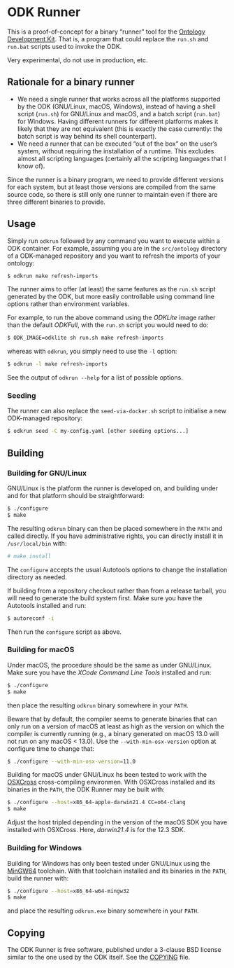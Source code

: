 ODK Runner
==========

This is a proof-of-concept for a binary “runner” tool for the [Ontology
Development Kit](https://github.com/INCATools/ontology-development-kit).
That is, a program that could replace the `run.sh` and `run.bat` scripts
used to invoke the ODK.

Very experimental, do not use in production, etc.

Rationale for a binary runner
-----------------------------
* We need a single runner that works across all the platforms supported
  by the ODK (GNU/Linux, macOS, Windows), instead of having a shell
  script (`run.sh`) for GNU/Linux and macOS, and a batch script
  (`run.bat`) for Windows. Having different runners for different
  platforms makes it likely that they are not equivalent (this is
  exactly the case currently: the batch script is way behind its shell
  counterpart).
* We need a runner that can be executed “out of the box” on the user’s
  system, without requiring the installation of a runtime. This excludes
  almost all scripting languages (certainly all the scripting languages
  that I know of).

Since the runner is a binary program, we need to provide different
versions for each system, but at least those versions are compiled from
the same source code, so there is still only one runner to maintain even
if there are three different binaries to provide.

Usage
-----
Simply run `odkrun` followed by any command you want to execute within a
ODK container. For example, assuming you are in the `src/ontology`
directory of a ODK-managed repository and you want to refresh the
imports of your ontology:

```sh
$ odkrun make refresh-imports
```

The runner aims to offer (at least) the same features as the `run.sh`
script generated by the ODK, but more easily controllable using command
line options rather than environment variables.

For example, to run the above command using the _ODKLite_ image rather
than the default _ODKFull_, with the `run.sh` script you would need to
do:

```sh
$ ODK_IMAGE=odklite sh run.sh make refresh-imports
```

whereas with `odkrun`, you simply need to use the `-l` option:

```sh
$ odkrun -l make refresh-imports
```

See the output of `odkrun --help` for a list of possible options.

### Seeding

The runner can also replace the `seed-via-docker.sh` script to
initialise a new ODK-managed repository:

```sh
$ odkrun seed -C my-config.yaml [other seeding options...]
```

Building
--------

### Building for GNU/Linux

GNU/Linux is the platform the runner is developed on, and building under
and for that platform should be straightforward:

```sh
$ ./configure
$ make
```

The resulting `odkrun` binary can then be placed somewhere in the `PATH`
and called directly. If you have administrative rights, you can directly
install it in `/usr/local/bin` with:

```sh
# make install
```

The `configure` accepts the usual Autotools options to change the
installation directory as needed.

If building from a repository checkout rather than from a release
tarball, you will need to generate the build system first. Make sure you
have the Autotools installed and run:

```sh
$ autoreconf -i
```

Then run the `configure` script as above.

### Building for macOS

Under macOS, the procedure should be the same as under GNU/Linux. Make
sure you have the _XCode Command Line Tools_ installed and run:

```sh
$ ./configure
$ make
```

then place the resulting `odkrun` binary somewhere in your `PATH`.

Beware that by default, the compiler seems to generate binaries that can
only run on a version of macOS at least as high as the version on which
the compiler is currently running (e.g., a binary generated on macOS
13.0 will not run on any macOS < 13.0). Use the `--with-min-osx-version`
option at configure time to change that:

```sh
$ ./configure --with-min-osx-version=11.0
```

Building for macOS under GNU/Linux hs been tested to work with the
[OSXCross](https://github.com/tpoechtrager/osxcross) cross-compiling
environmen. With OSXCross installed and its binaries in the `PATH`, the
ODK Runner may be built with:

```sh
$ ./configure --host=x86_64-apple-darwin21.4 CC=o64-clang
$ make
```

Adjust the host tripled depending in the version of the macOS SDK you
have installed with OSXCross. Here, _darwin21.4_ is for the 12.3 SDK.

### Building for Windows

Building for Windows has only been tested under GNU/Linux using the
[MinGW64](https://www.mingw-w64.org/) toolchain. With that toolchain
installed and its binaries in the `PATH`, build the runner with:

```sh
$ ./configure --host=x86_64-w64-mingw32
$ make
```

and place the resulting `odkrun.exe` binary somewhere in your `PATH`.

Copying
-------
The ODK Runner is free software, published under a 3-clause BSD license
similar to the one used by the ODK itself. See the [COPYING](COPYING)
file.
